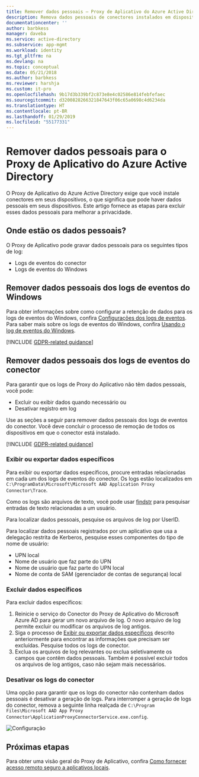 ```yaml
---
title: Remover dados pessoais – Proxy de Aplicativo do Azure Active Directory | Microsoft Docs
description: Remova dados pessoais de conectores instalados em dispositivos para o Proxy de Aplicativo do Azure Active Directory.
documentationcenter: ''
author: barbkess
manager: daveba
ms.service: active-directory
ms.subservice: app-mgmt
ms.workload: identity
ms.tgt_pltfrm: na
ms.devlang: na
ms.topic: conceptual
ms.date: 05/21/2018
ms.author: barbkess
ms.reviewer: harshja
ms.custom: it-pro
ms.openlocfilehash: 9b17d3b339bf2c873e8e4c02586e814febfefaec
ms.sourcegitcommit: d3200828266321847643f06c65a0698c4d6234da
ms.translationtype: HT
ms.contentlocale: pt-BR
ms.lasthandoff: 01/29/2019
ms.locfileid: "55177331"
---
```

# <a name="remove-personal-data-for-azure-active-directory-application-proxy"></a>Remover dados pessoais para o Proxy de Aplicativo do Azure Active Directory  

O Proxy de Aplicativo do Azure Active Directory exige que você instale conectores em seus dispositivos, o que significa que pode haver dados pessoais em seus dispositivos. Este artigo fornece as etapas para excluir esses dados pessoais para melhorar a privacidade. 


## <a name="where-is-the-personal-data"></a>Onde estão os dados pessoais?
O Proxy de Aplicativo pode gravar dados pessoais para os seguintes tipos de log:

- Logs de eventos do conector
- Logs de eventos do Windows

## <a name="remove-personal-data-from-windows-event-logs"></a>Remover dados pessoais dos logs de eventos do Windows

Para obter informações sobre como configurar a retenção de dados para os logs de eventos do Windows, confira [Configurações dos logs de eventos](https://technet.microsoft.com/library/cc952132.aspx). Para saber mais sobre os logs de eventos do Windows, confira [Usando o log de eventos do Windows](https://msdn.microsoft.com/library/windows/desktop/aa385772.aspx).

[!INCLUDE [GDPR-related guidance](../../../includes/gdpr-hybrid-note.md)]

## <a name="remove-personal-data-from-connector-event-logs"></a>Remover dados pessoais dos logs de eventos do conector

Para garantir que os logs de Proxy do Aplicativo não têm dados pessoais, você pode:

- Excluir ou exibir dados quando necessário ou
- Desativar registro em log

Use as seções a seguir para remover dados pessoais dos logs de eventos do conector. Você deve concluir o processo de remoção de todos os dispositivos em que o conector está instalado.

[!INCLUDE [GDPR-related guidance](../../../includes/gdpr-intro-sentence.md)]

### <a name="view-or-export-specific-data"></a>Exibir ou exportar dados específicos

Para exibir ou exportar dados específicos, procure entradas relacionadas em cada um dos logs de eventos do conector. Os logs estão localizados em `C:\ProgramData\Microsoft\Microsoft AAD Application Proxy Connector\Trace`. 

Como os logs são arquivos de texto, você pode usar [findstr](https://docs.microsoft.com/windows-server/administration/windows-commands/findstr) para pesquisar entradas de texto relacionadas a um usuário.  

Para localizar dados pessoais, pesquise os arquivos de log por UserID. 

Para localizar dados pessoais registrados por um aplicativo que usa a delegação restrita de Kerberos, pesquise esses componentes do tipo de nome de usuário:

- UPN local
- Nome de usuário que faz parte do UPN
- Nome de usuário que faz parte do UPN local
- Nome de conta de SAM (gerenciador de contas de segurança) local 


### <a name="delete-specific-data"></a>Excluir dados específicos

Para excluir dados específicos:

1. Reinicie o serviço do Conector do Proxy de Aplicativo do Microsoft Azure AD para gerar um novo arquivo de log. O novo arquivo de log permite excluir ou modificar os arquivos de log antigos. 
2. Siga o processo de [Exibir ou exportar dados específicos](#view-or-export-specific-data) descrito anteriormente para encontrar as informações que precisam ser excluídas. Pesquise todos os logs de conector.
3. Exclua os arquivos de log relevantes ou exclua seletivamente os campos que contêm dados pessoais. Também é possível excluir todos os arquivos de log antigos, caso não sejam mais necessários.

### <a name="turn-off-connector-logs"></a>Desativar os logs do conector

Uma opção para garantir que os logs do conector não contenham dados pessoais é desativar a geração de logs. Para interromper a geração de logs do conector, remova a seguinte linha realçada de `C:\Program Files\Microsoft AAD App Proxy Connector\ApplicationProxyConnectorService.exe.config`. 

![Configuração](./media/application-proxy-remove-personal-data/01.png)


## <a name="next-steps"></a>Próximas etapas

Para obter uma visão geral do Proxy de Aplicativo, confira [Como fornecer acesso remoto seguro a aplicativos locais](application-proxy.md).

